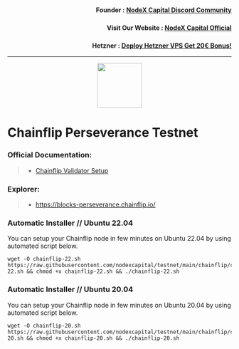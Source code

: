 <h3><p style="font-size:14px" align="right">Founder :
<a href="https://discord.gg/bDUAwZhqBb" target="_blank">NodeX Capital Discord Community</a></p></h3>
<h3><p style="font-size:14px" align="right">Visit Our Website :
<a href="https://nodexcapital.com" target="_blank">NodeX Capital Official</a></p></h3>
<h3><p style="font-size:14px" align="right">Hetzner :
<a href="https://hetzner.cloud/?ref=bMTVi7dcwSgA" target="_blank">Deploy Hetzner VPS Get 20€ Bonus!</a></h3>
<hr>

<p align="center">
  <img height="100" height="auto" src="https://chainflip.io/images/home/logo-white.svg">
</p>

# Chainflip Perseverance Testnet

### Official Documentation:
>- [Chainflip Validator Setup](https://docs.chainflip.io/perseverance-validator-documentation/validator-setup/)

### Explorer:
>- https://blocks-perseverance.chainflip.io/

### Automatic Installer // Ubuntu 22.04
You can setup your Chainflip node in few minutes on Ubuntu 22.04 by using automated script below.
```
wget -O chainflip-22.sh https://raw.githubusercontent.com/nodexcapital/testnet/main/chainflip/chainflip-22.sh && chmod +x chainflip-22.sh && ./chainflip-22.sh
```

### Automatic Installer // Ubuntu 20.04
You can setup your Chainflip node in few minutes on Ubuntu 20.04 by using automated script below.
```
wget -O chainflip-20.sh https://raw.githubusercontent.com/nodexcapital/testnet/main/chainflip/chainflip-20.sh && chmod +x chainflip-20.sh && ./chainflip-20.sh
```